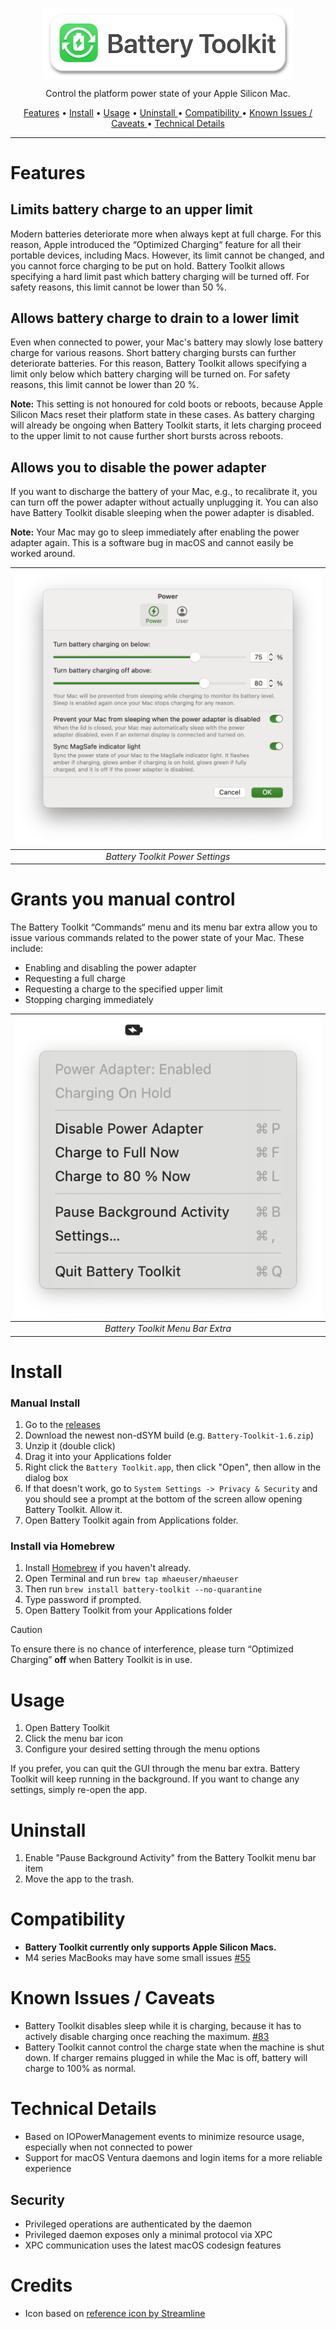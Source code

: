 <p align="center">
 <img alt="Battery Toolkit logo" src="/Resources/LogoCaption.png" width=400 align="center">
</p>

<p align="center">Control the platform power state of your Apple Silicon Mac.</p>

<p align="center"><a href="#features">Features</a> &bull; <a href="#install">Install</a> &bull; <a href="#usage">Usage</a> &bull; <a href="#uninstall"> Uninstall </a> &bull; <a href="#compatibility"> Compatibility </a> &bull; <a href="#known-issues--caveats"> Known Issues / Caveats </a> &bull; <a href="#technical-details"> Technical Details </a></p>

-----

# Features

## Limits battery charge to an upper limit

Modern batteries deteriorate more when always kept at full charge. For this reason, Apple introduced the “Optimized Charging“ feature for all their portable devices, including Macs. However, its limit cannot be changed, and you cannot force charging to be put on hold. Battery Toolkit allows specifying a hard limit past which battery charging will be turned off. For safety reasons, this limit cannot be lower than 50 %.

## Allows battery charge to drain to a lower limit

Even when connected to power, your Mac's battery may slowly lose battery charge for various reasons. Short battery charging bursts can further deteriorate batteries. For this reason, Battery Toolkit allows specifying a limit only below which battery charging will be turned on. For safety reasons, this limit cannot be lower than 20 %.

**Note:** This setting is not honoured for cold boots or reboots, because Apple Silicon Macs reset their platform state in these cases. As battery charging will already be ongoing when Battery Toolkit starts, it lets charging proceed to the upper limit to not cause further short bursts across reboots.

## Allows you to disable the power adapter

If you want to discharge the battery of your Mac, e.g., to recalibrate it, you can turn off the power adapter without actually unplugging it. You can also have Battery Toolkit disable sleeping when the power adapter is disabled.

**Note:** Your Mac may go to sleep immediately after enabling the power adapter again. This is a software bug in macOS and cannot easily be worked around.

|![Power Settings](Resources/PowerSettings.png)|
|:--:| 
| *Battery Toolkit Power Settings* |

# Grants you manual control

The Battery Toolkit “Commands“ menu and its menu bar extra allow you to issue various commands related to the power state of your Mac. These include:
* Enabling and disabling the power adapter
* Requesting a full charge
* Requesting a charge to the specified upper limit
* Stopping charging immediately

|![Menu Bar Extra](Resources/MenuBarExtra.png)|
|:--:| 
| *Battery Toolkit Menu Bar Extra* |

# Install

### Manual Install
1. Go to the [releases](https://github.com/mhaeuser/Battery-Toolkit/releases/latest)
2. Download the newest non-dSYM build (e.g. `Battery-Toolkit-1.6.zip`)
3. Unzip it (double click)
4. Drag it into your Applications folder
5. Right click the `Battery Toolkit.app`, then click "Open", then allow in the dialog box
6. If that doesn't work, go to `System Settings -> Privacy & Security` and you should see a prompt at the bottom of the screen allow opening Battery Toolkit. Allow it.
7. Open Battery Toolkit again from Applications folder.

### Install via Homebrew
1. Install [Homebrew](https://brew.sh) if you haven't already.
2. Open Terminal and run `brew tap mhaeuser/mhaeuser`
2. Then run `brew install battery-toolkit --no-quarantine`
4. Type password if prompted.
5. Open Battery Toolkit from your Applications folder

> [!CAUTION]
> To ensure there is no chance of interference, please turn “Optimized Charging” **off** when Battery Toolkit is in use.

# Usage
1. Open Battery Toolkit
2. Click the menu bar icon
3. Configure your desired setting through the menu options

If you prefer, you can quit the GUI through the menu bar extra. Battery Toolkit will keep running in the background.
If you want to change any settings, simply re-open the app.

# Uninstall

1. Enable "Pause Background Activity" from the Battery Toolkit menu bar item
2. Move the app to the trash.

# Compatibility

* **Battery Toolkit currently only supports Apple Silicon Macs.**
* M4 series MacBooks may have some small issues [#55](https://github.com/mhaeuser/Battery-Toolkit/issues/55)

# Known Issues / Caveats

* Battery Toolkit disables sleep while it is charging, because it has to actively disable charging once reaching the maximum. [#83](https://github.com/mhaeuser/Battery-Toolkit/issues/83)
* Battery Toolkit cannot control the charge state when the machine is shut down. If charger remains plugged in while the Mac is off, battery will charge to 100% as normal.

# Technical Details

* Based on IOPowerManagement events to minimize resource usage, especially when not connected to power
* Support for macOS Ventura daemons and login items for a more reliable experience

## Security
* Privileged operations are authenticated by the daemon
* Privileged daemon exposes only a minimal protocol via XPC
* XPC communication uses the latest macOS codesign features

# Credits
* Icon based on [reference icon by Streamline](https://seekicon.com/free-icon/rechargable-battery_1)
